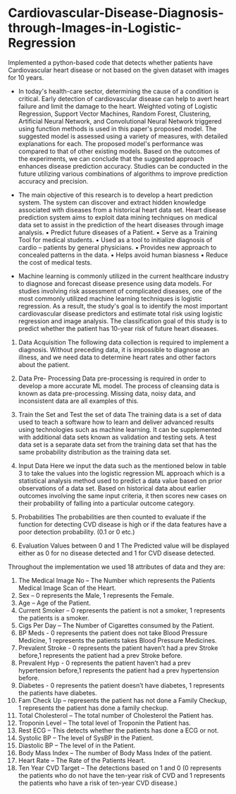 # Cardiovascular-Disease-Diagnosis-through-Images-in-Logistic-Regression
Implemented a python-based code that detects whether patients have Cardiovascular heart disease or not based on the given dataset with images for 10 years.


- In today's health-care sector, determining the cause of a condition is critical. Early detection of cardiovascular disease can help to avert heart failure and limit the damage to the heart. Weighted voting of Logistic Regression, Support Vector Machines, Random Forest, Clustering, Artificial Neural Network, and Convolutional Neural Network triggered using function methods is used in this paper's proposed model. The suggested model is assessed using a variety of measures, with detailed explanations for each. The proposed model's performance was compared to that of other existing models. Based on the outcomes of the experiments, we can conclude that the suggested approach enhances disease prediction accuracy. Studies can be conducted in the future utilizing various combinations of algorithms to improve prediction accuracy and precision.

- The main objective of this research is to develop a heart prediction system. The system can discover and extract hidden knowledge associated with diseases from a historical heart data set. Heart disease prediction system aims to exploit data mining techniques on medical data set to assist in the prediction of the heart diseases through image analysis.
▪ Predict future diseases of a Patient.
▪ Serve as a Training Tool for medical students.
▪ Used as a tool to initialize diagnosis of cardio – patients by general physicians. ▪ Provides new approach to concealed patterns in the data.
▪ Helps avoid human biasness
▪ Reduce the cost of medical tests.

- Machine learning is commonly utilized in the current healthcare industry to diagnose and forecast disease presence using data models. For studies involving risk assessment of complicated diseases, one of the most commonly utilized machine learning techniques is logistic regression. As a result, the study's goal is to identify the most important cardiovascular disease predictors and estimate total risk using logistic regression and image analysis. The classification goal of this study is to predict whether the patient has 10-year risk of future heart diseases.

1. Data Acquisition
The following data collection is required to implement a diagnosis. Without preceding data, it is impossible to diagnose an illness, and we need data to determine heart rates and other factors about the patient.

2. Data Pre- Processing
Data pre-processing is required in order to develop a more accurate ML model. The process of cleansing data is known as data pre-processing. Missing data, noisy data, and inconsistent data are all examples of this.

3. Train the Set and Test the set of data
The training data is a set of data used to teach a software how to learn and deliver advanced results using technologies such as machine learning. It can be supplemented with additional data sets known as validation and testing sets. A test data set is a separate data set from the training data set that has the same probability distribution as the training data set.

4. Input Data
Here we input the data such as the mentioned below in table 3 to take the values into the logistic regression ML approach which is a statistical analysis method used to predict a data value based on prior observations of a data set. Based on historical data about earlier outcomes involving the same input criteria, it then scores new cases on their probability of falling into a particular outcome category.

5. Probabilities
The probabilities are then counted to evaluate if the function for detecting CVD disease is high or if the data features have a poor detection probability. (0.1 or 0 etc.)

6. Evaluation Values between 0 and 1
The Predicted value will be displayed either as 0 for no disease detected and 1 for CVD disease detected.

Throughout the implementation we used 18 attributes of data and they are:

1. The Medical Image No – The Number which represents the Patients Medical Image Scan of the Heart.
2. Sex – 0 represents the Male, 1 represents the Female.
3. Age – Age of the Patient.
4. Current Smoker – 0 represents the patient is not a smoker, 1 represents the patients is a smoker.
5. Cigs Per Day – The Number of Cigarettes consumed by the Patient.
6. BP Meds - 0 represents the patient does not take Blood Pressure Medicine, 1 represents the
patients takes Blood Pressure Medicines.
7. Prevalent Stroke - 0 represents the patient haven’t had a prev Stroke before,1 represents the
patient had a prev Stroke before.
8. Prevalent Hyp - 0 represents the patient haven’t had a prev hypertension before,1 represents the patient had a prev hypertension before.
9. Diabetes - 0 represents the patient doesn’t have diabetes, 1 represents the patients have diabetes.
10. Fam Check Up – represents the patient has not done a Family Checkup, 1 represents the patient
has done a family checkup.
11. Total Cholesterol – The total number of Cholesterol the Patient has.
12. Troponin Level – The total level of Troponin the Patient has.
13. Rest ECG – This detects whether the patients has done a ECG or not.
14. Systolic BP – The level of SysBP in the Patient.
15. Diastolic BP – The level of in the Patient.
16. Body Mass Index – The number of Body Mass Index of the patient.
17. Heart Rate – The Rate of the Patients Heart.
18. Ten Year CVD Target – The detections based on 1 and 0 (0 represents the patients who do not have the ten-year risk of CVD and 1 represents the patients who have a risk of ten-year CVD disease.)

